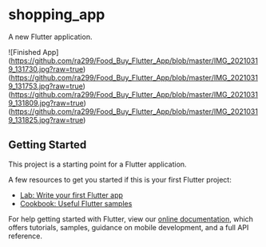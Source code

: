 # shopping_app

A new Flutter application.

![Finished App]
(https://github.com/ra299/Food_Buy_Flutter_App/blob/master/IMG_20210319_131730.jpg?raw=true)
(https://github.com/ra299/Food_Buy_Flutter_App/blob/master/IMG_20210319_131753.jpg?raw=true)
(https://github.com/ra299/Food_Buy_Flutter_App/blob/master/IMG_20210319_131809.jpg?raw=true)
(https://github.com/ra299/Food_Buy_Flutter_App/blob/master/IMG_20210319_131825.jpg?raw=true)


## Getting Started

This project is a starting point for a Flutter application.

A few resources to get you started if this is your first Flutter project:

- [Lab: Write your first Flutter app](https://flutter.dev/docs/get-started/codelab)
- [Cookbook: Useful Flutter samples](https://flutter.dev/docs/cookbook)

For help getting started with Flutter, view our
[online documentation](https://flutter.dev/docs), which offers tutorials,
samples, guidance on mobile development, and a full API reference.
